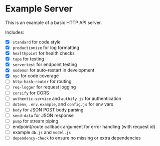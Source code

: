 # Example Server

This is an example of a basic HTTP API server.

Includes:

* [x] `standard` for code style
* [x] `productionize` for log formatting
* [x] `healthpoint` for health checks
* [x] `tape` for testing
* [x] `servertest` for endpoint testing
* [x] `nodemon` for auto-restart in development
* [x] `nyc` for code coverage
* [ ] `http-hash-router` for routing
* [ ] `req-logger` for request logging
* [ ] `corsify` for CORS
* [ ] `authentic-service` and `authify.js` for authentication
* [ ] `dotenv`, `.env.example`, and `config.js` for env vars
* [ ] `body` for JSON POST body parsing
* [ ] `send-data` for JSON response
* [ ] `pump` for stream piping
* [ ] endpoint/route callback argument for error handling (with request id)
* [ ] example `db.js` and `model.js`
* [ ] `dependency-check` to ensure no missing or extra dependencies
